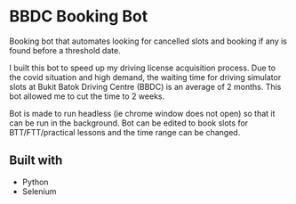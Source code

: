 # BBDC Booking Bot
Booking bot that automates looking for cancelled slots and booking if any is found before a threshold date.

I built this bot to speed up my driving license acquisition process. Due to the covid situation and high demand, the waiting time for driving simulator slots at Bukit Batok Driving Centre (BBDC) is an average of 2 months. This bot allowed me to cut the time to 2 weeks.

Bot is made to run headless (ie chrome window does not open) so that it can be run in the background. Bot can be edited to book slots for BTT/FTT/practical lessons and the time range can be changed.

## Built with
- Python
- Selenium
